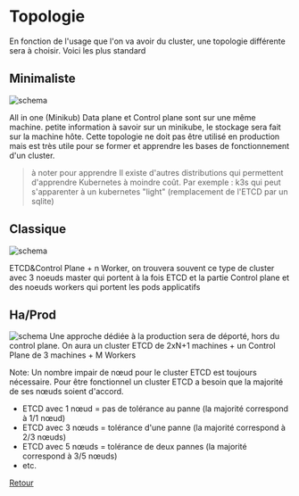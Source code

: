 # Topologie
En fonction de l'usage que l'on va avoir du cluster, une topologie différente sera à choisir. Voici les plus standard

## Minimaliste
![schema](https://obeyler.github.io/Formation-K8S/images/topologie-simple-K8S.drawio.svg)

All in one (Minikub) Data plane et Control plane sont sur une même machine. 
petite information à savoir sur un minikube, le stockage sera fait sur la machine hôte. Cette topologie ne doit pas être utilisé en production mais est très utile pour se former et apprendre les bases de fonctionnement d'un cluster.
> à noter pour apprendre
> Il existe d'autres distributions qui permettent d'apprendre Kubernetes à moindre coût. Par exemple : k3s qui peut s'apparenter à un kubernetes "light" (remplacement de l'ETCD par un sqlite)
## Classique 
![schema](https://obeyler.github.io/Formation-K8S/images/topologie-classique-K8S.drawio.svg)

ETCD&Control Plane + n Worker, 
on trouvera souvent ce type de cluster avec 3 noeuds master qui portent à la fois ETCD et la partie Control plane et des noeuds workers qui portent les pods applicatifs 
## Ha/Prod 
![schema](https://obeyler.github.io/Formation-K8S/images/topologie-ha-K8S.drawio.svg)
Une approche dédiée à la production sera de déporté, hors du control plane.
On aura un cluster ETCD de 2xN+1 machines + un Control Plane de 3 machines + M Workers

Note: Un nombre impair de nœud pour le cluster ETCD est toujours nécessaire. Pour être fonctionnel un cluster ETCD a besoin que la majorité de ses nœuds soient d'accord. 
- ETCD avec 1 nœud = pas de tolérance au panne (la majorité correspond à 1/1 nœud)
- ETCD avec 3 nœuds = tolérance d'une panne (la majorité correspond à 2/3 nœuds)
- ETCD avec 5 nœuds = tolérance de deux pannes (la majorité correspond à 3/5 nœuds)
- etc. 

[Retour](https://obeyler.github.io/Formation-K8S/)
